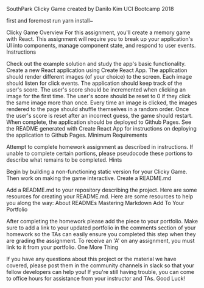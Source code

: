 SouthPark Clicky Game created by Danilo Kim
UCI Bootcamp 2018

first and foremost run yarn install~

Clicky Game
Overview
For this assignment, you'll create a memory game with React. This assignment will require you to break up your application's UI into components, manage component state, and respond to user events.
Instructions

Check out the example solution and study the app's basic functionality.
Create a new React application using Create React App.
The application should render different images (of your choice) to the screen. Each image should listen for click events.
The application should keep track of the user's score. The user's score should be incremented when clicking an image for the first time. The user's score should be reset to 0 if they click the same image more than once.
Every time an image is clicked, the images rendered to the page should shuffle themselves in a random order.
Once the user's score is reset after an incorrect guess, the game should restart.
When complete, the application should be deployed to Github Pages. See the README generated with Create React App for instructions on deploying the application to Github Pages.
Minimum Requirements

Attempt to complete homework assignment as described in instructions. If unable to complete certain portions, please pseudocode these portions to describe what remains to be completed.
Hints

Begin by building a non-functioning static version for your Clicky Game. Then work on making the game interactive.
Create a README.md

Add a README.md to your repository describing the project. Here are some resources for creating your README.md. Here are some resources to help you along the way:
About READMEs
Mastering Markdown
Add To Your Portfolio

After completing the homework please add the piece to your portfolio. Make sure to add a link to your updated portfolio in the comments section of your homework so the TAs can easily ensure you completed this step when they are grading the assignment. To receive an 'A' on any assignment, you must link to it from your portfolio.
One More Thing

If you have any questions about this project or the material we have covered, please post them in the community channels in slack so that your fellow developers can help you! If you're still having trouble, you can come to office hours for assistance from your instructor and TAs.
Good Luck!